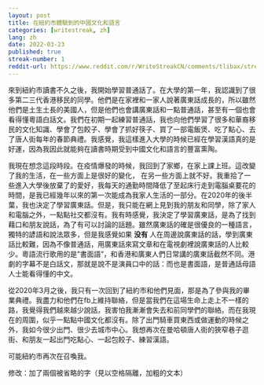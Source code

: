 ```yaml
---
layout: post
title: 在紐約市體驗到的中國文化和語言
categories: [writestreak, zh]
lang: zh
date: 2022-03-23
published: true
streak-number: 1
reddit-url: https://www.reddit.com/r/WriteStreakCN/comments/tlibax/streak_1_在紐約市體驗到的中國文化和語言/
---
```

來到紐約市讀書不久之後，我開始學習普通話了。在大學的第一年，我認識到了很多第二三代香港移民的同學。他們是在家裡和一家人說著廣東話成長的，所以雖然他們是土生土長的美國人，但是他們也會講廣東話和一點普通話，甚至有一個也會看得懂粵語白話文。我們在初期一起練習普通話，我也向他們學習了很多和華裔移民的文化知識、學會了包餃子、學會了抓好筷子、買了一部電飯煲、吃了點心、去了唐人街每年的春節典禮。我感覺，我這樣進入大學的時候已經在學習漢語真的是好運，因為我因此就能夠在讀書時期受到中國文化和語言的豐富熏陶。

我現在想念這段時段。在疫情爆發的時候，我回到了家鄉，在家上課上班。這改變了我的生活，在一些方面上是很好的變化， 在另一些方面上就不好。我重拾了一些進入大學後放棄了的愛好，我每天的通勤時間降低了至起床行走到電腦桌要花的時間，是我已經幾年以來的第一次能成為我家人生活的一部分。在2020年的後半葉，我也決定了學習廣東話。但是，我只能在網上見到我的朋友和同學，除了家人和電腦之外，一點點社交都沒有。我有時感覺，我決定了學習廣東話，是為了找到藉口和朋友說話，為了有可以討論的話題。雖然廣東話的確是很優良的一種語言，獨特的諺語和說法眾多，但是我感覺如果 **没有** 人在周邊說廣東話的話，學到廣東話比較難，因為不像普通話，用廣東話來寫文章和在電視劇裡說廣東話的人比較少。粵語流行歌用的是”書面語”，和香港和廣東人們日常講的廣東話截然不同。港劇的字幕不是白話文，那就是說不是演員口中的話：而也是書面語，是普通話母語人士能看得懂的中文。

從2020年3月之後，我只有一次回到了紐約市和他們見面，那是為了參與我的畢業典禮。我盡力和他們在fb上維持聯絡，但是當我們在這場生命上走上不一樣的路，我覺得我們越來越少說話，我害怕我漸漸會失去和前同學們的聯絡。而在我現在的周圍，似乎一點點中國文化都沒有。除了出門騎車買東西或做運動的時候之外，我如今很少出門、很少去城市中心。我想再次在曼哈頓唐人街的狹窄巷子逛街、和朋友一起出門吃點心、一起包餃子、練習漢語。

可能紐約市再次在召喚我。

修改：加了兩個被省略的字（見以空格隔離，加粗的文本）